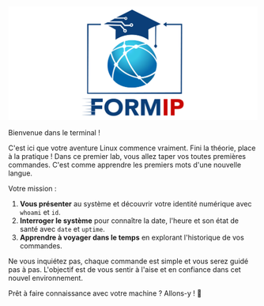 ![Formip](../assets/formip_logo_padded.png)

Bienvenue dans le terminal !

C'est ici que votre aventure Linux commence vraiment. Fini la théorie, place à la pratique ! Dans ce premier lab, vous allez taper vos toutes premières commandes. C'est comme apprendre les premiers mots d'une nouvelle langue.

Votre mission :
1.  **Vous présenter** au système et découvrir votre identité numérique avec `whoami` et `id`.
2.  **Interroger le système** pour connaître la date, l'heure et son état de santé avec `date` et `uptime`.
3.  **Apprendre à voyager dans le temps** en explorant l'historique de vos commandes.

Ne vous inquiétez pas, chaque commande est simple et vous serez guidé pas à pas. L'objectif est de vous sentir à l'aise et en confiance dans cet nouvel environnement.

Prêt à faire connaissance avec votre machine ? Allons-y ! 🚀